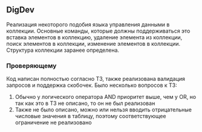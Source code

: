 ## DigDev
Реализация некоторого подобия языка управления данными в коллекции. Основные команды, которые должны поддерживаться это вставка элементов в коллекцию, удаление элемента из коллекции, поиск элементов в коллекции, изменение элементов в коллекции. 
Структура коллекции заранее определена.
### Проверяющему
Код написан полностью согласно ТЗ, также реализована валидация запросов и поддержка скобочек. Было несколько вопросов к ТЗ:
1. Обычно у логического оператора AND приоритет выше, чем у OR, но так как это в ТЗ не описано, то он не был реализован
2. Также не было описано, можно или нельзя вводить отрицательные числовые значения в таблицу, поэтому соответствующее ограничение не реализовано
